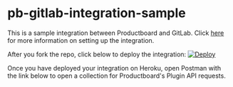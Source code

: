 # pb-gitlab-integration-sample

This is a sample integration between Productboard and GitLab. Click <a href="https://support.productboard.com/hc/en-us/articles/7902546531347-Setting-up-a-GitLab-integration-with-Heroku" target="_blank">here</a> for more information on setting up the integration. 

After you fork the repo, click below to deploy the integration:
<a href="https://heroku.com/deploy" target="_blank">
  <img src="https://www.herokucdn.com/deploy/button.svg" alt="Deploy">
</a>

Once you have deployed your integration on Heroku, open Postman with the link below to open a collection for Productboard's Plugin API requests.
<div class="postman-run-button"
data-postman-action="collection/fork"
data-postman-var-1="10775915-31124271-1b2b-4fb8-b34f-84ced8006bc7"
data-postman-collection-url="entityId=10775915-31124271-1b2b-4fb8-b34f-84ced8006bc7&entityType=collection&workspaceId=e0388bc6-bd02-4e49-93c4-2c9e63f1e4bf"></div>
<script type="text/javascript">
  (function (p,o,s,t,m,a,n) {
    !p[s] && (p[s] = function () { (p[t] || (p[t] = [])).push(arguments); });
    !o.getElementById(s+t) && o.getElementsByTagName("head")[0].appendChild((
      (n = o.createElement("script")),
      (n.id = s+t), (n.async = 1), (n.src = m), n
    ));
  }(window, document, "_pm", "PostmanRunObject", "https://run.pstmn.io/button.js"));
</script>
